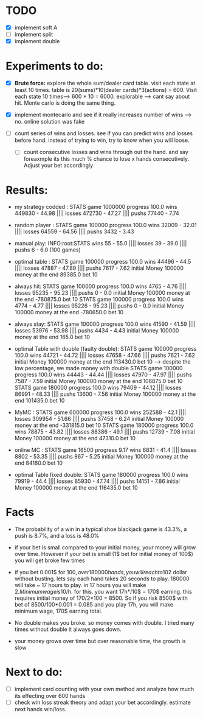 # TODO
- [x] implement soft A
- [ ] implement split
- [x] implement double

# Experiments to do:
- [x] **Brute force:**  explore the whole sum/dealer card table. visit each state at least 10 times. table is 20(sums)*10(dealer cards)*3(actions) = 600. Visit each state 10 times--> 600 * 10 = 6000. explorable --> cant say about hit. Monte carlo is doing the same thing.

- [x] implement montecarlo and see if it really increases number of wins --> no. online solution was fake

- [ ] count series of wins and losses. see if you can predict wins and losses before hand. instead of trying to win, try to know when you will loose.
    - [ ] count consecutive losses and wins through out the hand. and say foreaxmple its this much % chance to lose x hands consecutively. Adjust your bet accordingly

# Results:

- my strategy codded : STATS game 1000000 progress 100.0 wins 449830 - 44.98 |||| losses 472730 - 47.27 |||| pushs 77440 - 7.74

- random player : STATS game 100000 progress 100.0 wins 32009 - 32.01 |||| losses 64559 - 64.56 |||| pushs 3432 - 3.43

- manual play: INFO:root:STATS wins 55 - 55.0 |||| losses 39 - 39.0 |||| pushs 6 - 6.0 (100 games)

- optimal table : STATS game 100000 progress 100.0 wins 44496 - 44.5 |||| losses 47887 - 47.89 |||| pushs 7617 - 7.62 initial Money 100000 money at the end 89385.0 bet 10

- always hit: STATS game 100000 progress 100.0 wins 4765 - 4.76 |||| losses 95235 - 95.23 |||| pushs 0 - 0.0 initial Money 100000 money at the end -780875.0 bet 10
STATS game 100000 progress 100.0 wins 4774 - 4.77 |||| losses 95226 - 95.23 |||| pushs 0 - 0.0 initial Money 100000 money at the end -780650.0 bet 10

- always stay: STATS game 100000 progress 100.0 wins 41590 - 41.59 |||| losses 53976 - 53.98 |||| pushs 4434 - 4.43 initial Money 100000 money at the end 165.0 bet 10

- optimal Table with double (faulty double): STATS game 100000 progress 100.0 wins 44721 - 44.72 |||| losses 47658 - 47.66 |||| pushs 7621 - 7.62 initial Money 100000 money at the end 113430.0 bet 10 --> despite the low percentage, we made money with double
STATS game 100000 progress 100.0 wins 44443 - 44.44 |||| losses 47970 - 47.97 |||| pushs 7587 - 7.59 initial Money 100000 money at the end 106875.0 bet 10
STATS game 180000 progress 100.0 wins 79409 - 44.12 |||| losses 86991 - 48.33 |||| pushs 13600 - 7.56 initial Money 100000 money at the end 101435.0 bet 10



- MyMC :  STATS game 600000 progress 100.0 wins 252588 - 42.1 |||| losses 309954 - 51.66 |||| pushs 37458 - 6.24 initial Money 100000 money at the end -331815.0 bet 10
STATS game 180000 progress 100.0 wins 78875 - 43.82 |||| losses 88386 - 49.1 |||| pushs 12739 - 7.08 initial Money 100000 money at the end 47310.0 bet 10

- online MC : STATS game 16500 progress 9.17 wins 6831 - 41.4 |||| losses 8802 - 53.35 |||| pushs 867 - 5.25 initial Money 100000 money at the end 84180.0 bet 10


- optimal Table fixed double:
STATS game 180000 progress 100.0 wins 79919 - 44.4 |||| losses 85930 - 47.74 |||| pushs 14151 - 7.86 initial Money 100000 money at the end 116435.0 bet 10

# Facts

- The probability of a win in a typical shoe blackjack game is 43.3%, a push is 8.7%, and a loss is 48.0% 

- if your bet is small compared to your initial money, your money will grow over time. However if your bet is small (1$ bet for initial money of 100$) you will get broke few times

- if you bet 0.001$ for 100$, over 180000 hands, you will reach to 102$ dollar without busting. lets say each hand takes 20 seconds to play. 180000 will take ~ 17 hours to play. in 17 hours you will make 2$. Minimum wage is 10$/h. for this. you want 17h*/10$ = 170$ earning. this requires initial money of 170/2\*100 = 8500. So if you risk 8500$ with bet of 8500/100\*0.001 = 0.085 and you play 17h, you will make minimum wage, 170$ earning total.

- No double makes you broke. so money comes with double. I tried many times without double it always goes down.

- your money grows over time but over reasonable time, the growth is slow

# Next to do:
- [ ] implement card counting with your own method and analyze how much its effecting over 600 hands
- [ ] check win loss streak theory and adapt your bet accordingly. estimate next hands win/loss.
